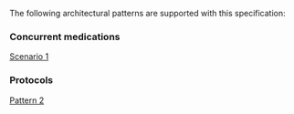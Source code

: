 The following architectural patterns are supported with this specification:

### Concurrent medications
[Scenario 1](medicationrecord-scenario-1.html)

### Protocols
[Pattern 2](medicationrecord-scenario-2.html)

<br/>
<br/>
